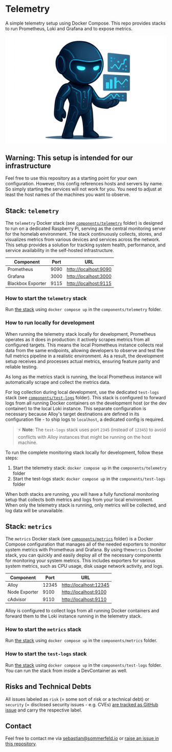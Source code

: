# Telemetry

A simple telemetry setup using Docker Compose. This repo provides stacks to run Prometheus, Loki and Grafana and to expose metrics.

![Project Logo](https://raw.githubusercontent.com/sommerfeld-io/telemetry/refs/heads/main/.assets/logo.png)

## Warning: This setup is intended for our infrastructure

Feel free to use this repository as a starting point for your own configuration. However, this config references hosts and servers by name. So simply starting the services will not work for you. You need to adjust at least the host names of the machines you want to observe.

## Stack: `telemetry`

The `telemetry` Docker stack (see [`components/telemetry`](components/metrics) folder) is designed to run on a dedicated Raspberry Pi, serving as the central monitoring server for the homelab environment. The stack continuously collects, stores, and visualizes metrics from various devices and services across the network. This setup provides a solution for tracking system health, performance, and service availability in the self-hosted infrastructure.

| Component         | Port | URL                     |
| ----------------- | ---- | ----------------------- |
| Prometheus        | 9090 | <http://localhost:9090> |
| Grafana           | 3000 | <http://localhost:3000> |
| Blackbox Exporter | 9115 | <http://localhost:9115> |

### How to start the `telemetry` stack

Run [the stack](components/telemetry/docker-compose.yml) using `docker compose up` in the `components/telemetry` folder.

### How to run locally for development

When running the telemetry stack locally for development, Prometheus operates as it does in production: it actively scrapes metrics from all configured targets. This means the local Prometheus instance collects real data from the same endpoints, allowing developers to observe and test the full metrics pipeline in a realistic environment. As a result, the development setup receives and processes actual metrics, ensuring feature parity and reliable testing.

As long as the metrics stack is running, the local Prometheus instance will automatically scrape and collect the metrics data.

For log collection during local development, use the dedicated `test-logs` stack (see [`components/test-logs`](components/test-logs) folder). This stack is configured to forward logs from all running Docker containers on the development host (or the dev container) to the local Loki instance. This separate configuration is necessary because Alloy's target destinations are defined in its configuration file - to ship logs to `localhost`, a dedicated config is required.

> :zap: **Note**: The `test-logs` stack uses port `2345` (instead of `12345`) to avoid conflicts with Alloy instances that might be running on the host machine.

To run the complete monitoring stack locally for development, follow these steps:

1. Start the telemetry stack: `docker compose up` in the `components/telemetry` folder
2. Start the test-logs stack: `docker compose up` in the `components/test-logs` folder

When both stacks are running, you will have a fully functional monitoring setup that collects both metrics and logs from your local environment. When only the telemetry stack is running, only metrics will be collected, and log data will be unavailable.

## Stack: `metrics`

The `metrics` Docker stack (see [`components/metrics`](components/metrics) folder) is a Docker Compose configuration that manages all of the needed exporters to monitor system metrics with Prometheus and Grafana. By using the`metrics` Docker stack, you can quickly and easily deploy all of the necessary components for monitoring your system metrics. This includes exporters for various system metrics, such as CPU usage, disk usage network activity, and logs.

| Component     | Port  | URL                      |
| ------------- | ----- | ------------------------ |
| Alloy         | 12345 | <http://localhost:12345> |
| Node Exporter | 9100  | <http://localhost:9100>  |
| cAdvisor      | 9110  | <http://localhost:9110>  |

Alloy is configured to collect logs from all running Docker containers and forward them to the Loki instance running in the telemetry stack.

### How to start the `metrics` stack

Run [the stack](components/metrics/docker-compose.yml) using `docker compose up` in the `components/metrics` folder.

### How to start the `test-logs` stack

Run [the stack](components/test-logs/docker-compose.yml) using `docker compose up` in the `components/test-logs` folder. You can run the stack from inside a DevContainer as well.

## Risks and Technical Debts

All issues labeled as `risk` (= some sort of risk or a technical debt) or `security` (= disclosed security issues - e.g. CVEs) [are tracked as GitHub issue](https://github.com/sommerfeld-io/telemetry/issues?q=is%3Aissue+label%3Asecurity%2Crisk+is%3Aopen) and carry the respective label.

## Contact

Feel free to contact me via <sebastian@sommerfeld.io> or [raise an issue in this repository](https://github.com/sommerfeld-io/telemetry/issues).
